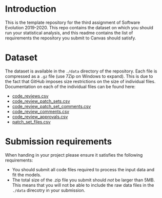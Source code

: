 # Introduction

This is the template repository for the third assignment of Software Evolution 2019-2020. 
This repo contains the dataset on which you should run your statistical analysis, and
this readme contains the list of requirements the repository you submit to Canvas should satisfy. 

# Dataset

The dataset is available in the `./data` directory of the repository. Each file is compressed
as a `.gz` file (use 7Zip on Windows to expand). This is due to the fact that GitHub
imposes size restrictions on the size of individual files. Documentation on each of the
individual files can be found here:

- [code_reviews.csv](https://review.opendev.org/Documentation/json.html#change)
- [code_review_patch_sets.csv](https://review.opendev.org/Documentation/json.html#patchSet)
- [code_review_patch_set_comments.csv](https://review.opendev.org/Documentation/json.html#patchsetcomment)
- [code_review_comments.csv](https://review.opendev.org/Documentation/json.html#message)
- [code_review_approvals.csv](https://review.opendev.org/Documentation/json.html#approval)
- [patch_set_files.csv](https://review.opendev.org/Documentation/json.html#file)

# Submission requirements

When handing in your project please ensure it satisfies the following requirements:

- You should submit all code files required to process the input data and fit the models.
- The total size of the .zip file you submit should *not* be larger than 5MB. This means 
that you will not be able to include the raw data files in the `./data` direcotry in your 
submission. 
